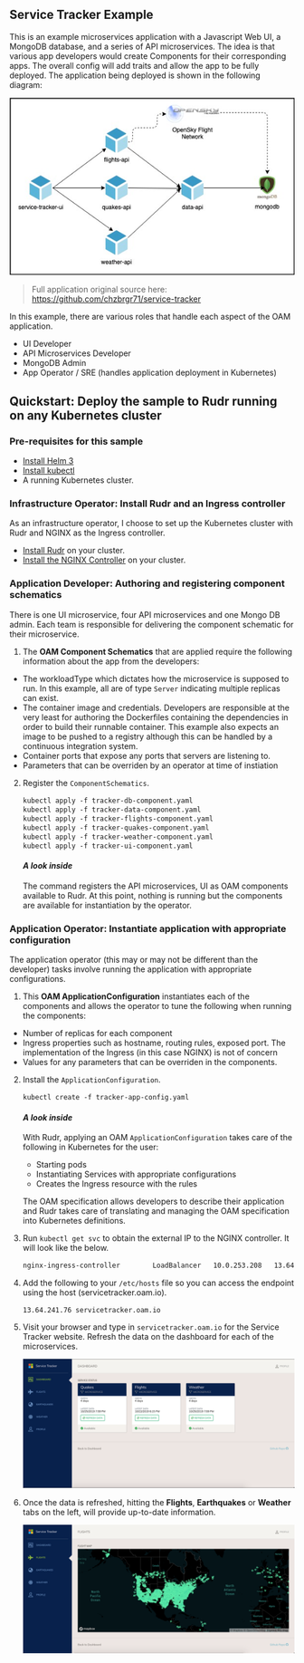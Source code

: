 ## Service Tracker Example

This is an example microservices application with a Javascript Web UI, a MongoDB database, and a series of API microservices. The idea is that various app developers would create Components for their corresponding apps. The overall config will add traits and allow the app to be fully deployed.
The application being deployed is shown in the following diagram:

![Application architecture diagram](service-tracker-diagram.jpg)

> Full application original source here: https://github.com/chzbrgr71/service-tracker

In this example, there are various roles that handle each aspect of the OAM application.

* UI Developer
* API Microservices Developer
* MongoDB Admin
* App Operator / SRE (handles application deployment in Kubernetes)

## Quickstart: Deploy the sample to Rudr running on any Kubernetes cluster

### Pre-requisites for this sample

* [Install Helm 3](https://github.com/oam-dev/rudr/blob/master/docs/setup/install.md#prerequisites)
* [Install kubectl](https://github.com/oam-dev/rudr/blob/master/docs/setup/install.md#prerequisites)
* A running Kubernetes cluster.

### Infrastructure Operator:  Install Rudr and an Ingress controller

As an infrastructure operator, I choose to set up the Kubernetes cluster with Rudr and NGINX as the Ingress controller.

* [Install Rudr](https://github.com/oam-dev/rudr/blob/master/docs/setup/install.md#installing-rudr-using-helm-3) on your cluster.
* [Install the NGINX Controller](https://github.com/oam-dev/rudr/blob/master/docs/setup/install.md#ingress) on your cluster.

### Application Developer: Authoring and registering component schematics

There is one UI microservice, four API microservices and one Mongo DB admin. Each team is responsible for delivering the component schematic for their microservice.

1. The **OAM Component Schematics** that are applied require the following information about the app from the developers:

* The workloadType which dictates how the microservice is supposed to run. In this example, all are of type `Server` indicating multiple replicas can exist.
* The container image and credentials. Developers are responsible at the very least for authoring the Dockerfiles containing the dependencies in order to build their runnable container. This example also expects an image to be pushed to a registry although this can be handled by a continuous integration system.
* Container ports that expose any ports that servers are listening to.
* Parameters that can be overriden by an operator at time of instiation

2. Register the `ComponentSchematics`.

    ```
    kubectl apply -f tracker-db-component.yaml
    kubectl apply -f tracker-data-component.yaml
    kubectl apply -f tracker-flights-component.yaml
    kubectl apply -f tracker-quakes-component.yaml
    kubectl apply -f tracker-weather-component.yaml
    kubectl apply -f tracker-ui-component.yaml
    ```

    #### ***A look inside***
    The command registers the API microservices, UI as OAM components available to Rudr. At this point, nothing is running but the components are available for instantiation by the operator.

### Application Operator: Instantiate application with appropriate configuration

The application operator (this may or may not be different than the developer) tasks involve running the application with appropriate configurations.

1. This **OAM ApplicationConfiguration** instantiates each of the components and allows the operator to tune the following when running the components:

* Number of replicas for each component
* Ingress properties such as hostname, routing rules, exposed port. The implementation of the Ingress (in this case NGINX) is not of concern
* Values for any parameters that can be overriden in the components.

2. Install the `ApplicationConfiguration`.

    ```
    kubectl create -f tracker-app-config.yaml
    ```

    #### ***A look inside***

    With Rudr, applying an OAM `ApplicationConfiguration` takes care of the following in Kubernetes for the user:

    * Starting pods
    * Instantiating Services with appropriate configurations
    * Creates the Ingress resource with the rules

    The OAM specification allows developers to describe their application and Rudr takes care of translating and managing the OAM specification into Kubernetes definitions.

3. Run `kubectl get svc` to obtain the external IP to the NGINX controller. It will look like the below.

    ```bash
    nginx-ingress-controller        LoadBalancer   10.0.253.208   13.64.241.76   80:32751/TCP,443:30402/TCP   28h
    ```

4. Add the following to your `/etc/hosts` file so you can access the endpoint using the host (servicetracker.oam.io).

    ```
    13.64.241.76 servicetracker.oam.io
    ```

5. Visit your browser and type in `servicetracker.oam.io` for the Service Tracker website. Refresh the data on the dashboard for each of the microservices.

    ![Dashboard picture](dashboard.png)

6. Once the data is refreshed, hitting the **Flights**, **Earthquakes** or **Weather** tabs on the left, will provide up-to-date information.

    ![flights picture](flights.png)
